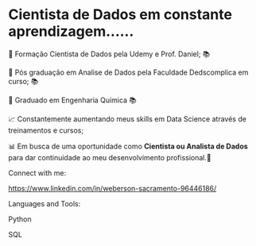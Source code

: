 # Cientista de Dados em constante aprendizagem......

:notebook: Formação Cientista de Dados pela Udemy e Prof. Daniel; :books:

:notebook: Pós graduação em Analise de Dados pela Faculdade Dedscomplica em curso; :books:

:notebook: Graduado em Engenharia Química :books:

📈 Constantemente aumentando meus skills em Data Science através de treinamentos e cursos;

📊 Em busca de uma oportunidade como **Cientista ou Analista de Dados** para dar continuidade ao meu desenvolvimento profissional.:telescope:

Connect with me:

https://www.linkedin.com/in/weberson-sacramento-96446186/

Languages and Tools:

Python

SQL
